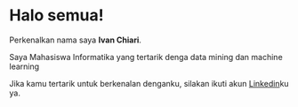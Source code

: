 # Halo semua! 

Perkenalkan nama saya **Ivan Chiari**.<br>

Saya Mahasiswa Informatika yang tertarik denga data mining dan machine learning

Jika kamu tertarik untuk berkenalan denganku, silakan ikuti akun [Linkedin](https://www.linkedin.com/in/ivan-chiari-a03b23217/)ku ya.
